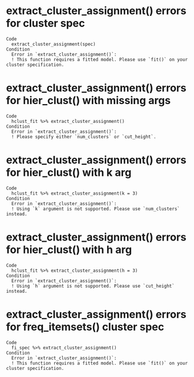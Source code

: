 # extract_cluster_assignment() errors for cluster spec

    Code
      extract_cluster_assignment(spec)
    Condition
      Error in `extract_cluster_assignment()`:
      ! This function requires a fitted model. Please use `fit()` on your cluster specification.

# extract_cluster_assignment() errors for hier_clust() with missing args

    Code
      hclust_fit %>% extract_cluster_assignment()
    Condition
      Error in `extract_cluster_assignment()`:
      ! Please specify either `num_clusters` or `cut_height`.

# extract_cluster_assignment() errors for hier_clust() with k arg

    Code
      hclust_fit %>% extract_cluster_assignment(k = 3)
    Condition
      Error in `extract_cluster_assignment()`:
      ! Using `k` argument is not supported. Please use `num_clusters` instead.

# extract_cluster_assignment() errors for hier_clust() with h arg

    Code
      hclust_fit %>% extract_cluster_assignment(h = 3)
    Condition
      Error in `extract_cluster_assignment()`:
      ! Using `h` argument is not supported. Please use `cut_height` instead.

# extract_cluster_assignment() errors for freq_itemsets() cluster spec

    Code
      fi_spec %>% extract_cluster_assignment()
    Condition
      Error in `extract_cluster_assignment()`:
      ! This function requires a fitted model. Please use `fit()` on your cluster specification.

